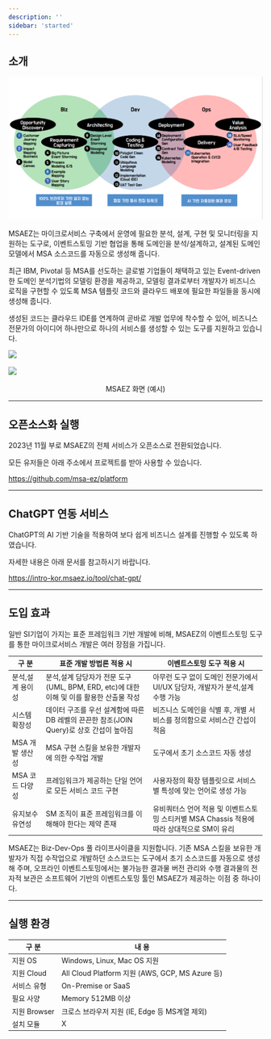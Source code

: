 ```yaml
---
description: ''
sidebar: 'started'
---
```

## 소개

![](../../src/img/started/simage.png)

MSAEZ는 마이크로서비스 구축에서 운영에 필요한 분석, 설계, 구현 및 모니터링을 지원하는 도구로, 이벤트스토밍 기반 협업을 통해 도메인을 분석/설계하고, 설계된 도메인 모델에서 MSA 소스코드를 자동으로 생성해 줍니다.

최근 IBM, Pivotal 등 MSA를 선도하는 글로벌 기업들이 채택하고 있는 Event-driven한 도메인 분석기법의 모델링 환경을 제공하고, 모델링 결과로부터 개발자가 비즈니스 로직을 구현할 수 있도록 MSA 템플릿 코드와 클라우드 배포에 필요한 파일들을 동시에 생성해 줍니다.

생성된 코드는 클라우드 IDE를 연계하여 곧바로 개발 업무에 착수할 수 있어, 비즈니스 전문가의 아이디어 하나만으로 하나의 서비스를 생성할 수 있는 도구를 지원하고 있습니다.

![](https://github.com/msa-ez/msaschool-md.github.io/assets/113568664/39a164a7-e574-438e-b9ef-5010d3166652)

![](https://github.com/msa-ez/msaschool-md.github.io/assets/113568664/139c40a1-e104-49f8-b937-a0f5137f3180)

<p align="center"> MSAEZ 화면 (예시) </p>

---

## 오픈소스화 실행
2023년 11월 부로 MSAEZ의 전체 서비스가 오픈소스로 전환되었습니다. 

모든 유저들은 아래 주소에서 프로젝트를 받아 사용할 수 있습니다.

https://github.com/msa-ez/platform

---

## ChatGPT 연동 서비스

ChatGPT의 AI 기반 기술을 적용하여 보다 쉽게 비즈니스 설계를 진행할 수 있도록 하였습니다.

자세한 내용은 아래 문서를 참고하시기 바랍니다.

https://intro-kor.msaez.io/tool/chat-gpt/

---

## 도입 효과

일반 SI기업이 가지는 표준 프레임워크 기반 개발에 비해, MSAEZ의 이벤트스토밍 도구를 통한 마이크로서비스 개발은 여러 장점을 가집니다. 

| **구 분**           | **표준 개발 방법론 적용 시**        | **이벤트스토밍 도구 적용 시**              |
| ---------------------- | ----------------------------- | ---------------------- |
| 분석,설계 용이성 | 분석,설계 담당자가 전문 도구(UML, BPM, ERD, etc)에 대한 이해 및 이를 활용한 산출물 작성 | 아무런 도구 없이 도메인 전문가에서 UI/UX 담당자, 개발자가 분석,설계 수행 가능 |
| 시스템 확장성 | 데이터 구조를 우선 설계함에 따른 DB 레벨의 끈끈한 참조(JOIN Query)로 상호 간섭이 높아짐 | 비즈니스 도메인을 식별 후, 개별 서비스를 정의함으로 서비스간 간섭이 적음 |
| MSA 개발 생산성 | MSA 구현 스킬을 보유한 개발자에 의한 수작업 개발 | 도구에서 초기 소스코드 자동 생성 |
| MSA 코드 다양성 | 프레임워크가 제공하는 단일 언어로 모든 서비스 코드 구현 | 사용자정의 확장 템플릿으로 서비스별 특성에 맞는 언어로 생성 가능 |
| 유지보수 유연성 | SM 조직이 표준 프레임워크를 이해해야 한다는 제약 존재 | 유비쿼터스 언어 적용 및 이벤트스토밍 스티커별 MSA Chassis 적용에 따라 상대적으로 SM이 유리 |

MSAEZ는 Biz-Dev-Ops 풀 라이프사이클을 지원합니다. 기존 MSA 스킬을 보유한 개발자가 직접 수작업으로 개발하던 소스코드는 도구에서 초기 소스코드를 자동으로 생성해 주며, 오프라인 이벤트스토밍에서는 불가능한 결과물 버전 관리와 수행 결과물의 전자적 보관은 소프트웨어 기반의 이벤트스토밍 툴인 MSAEZ가 제공하는 이점 중 하나이다.

---

## 실행 환경

| **구 분**           | **내 용**        |
| ----------------- | ----------------------------- |
| 지원 OS | Windows, Linux, Mac OS 지원 |
| 지원 Cloud | All Cloud Platform 지원 (AWS, GCP, MS Azure 등) |
| 서비스 유형 | On-Premise or SaaS |
| 필요 사양 | Memory 512MB 이상 | 
| 지원 Browser | 크로스 브라우저 지원 (IE, Edge 등 MS계열 제외) |
| 설치 모듈 | X |